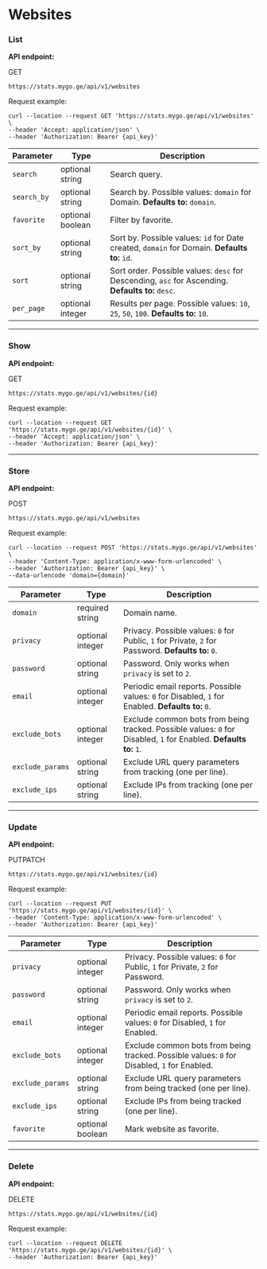# Websites

### List

**API endpoint:**

GET

```
https://stats.mygo.ge/api/v1/websites
```

Request example:

```
curl --location --request GET 'https://stats.mygo.ge/api/v1/websites' \
--header 'Accept: application/json' \
--header 'Authorization: Bearer {api_key}'
```

| Parameter   | Type             | Description                                                                                       |
| ----------- | ---------------- | ------------------------------------------------------------------------------------------------- |
| `search`    | optional string  | Search query.                                                                                     |
| `search_by` | optional string  | Search by. Possible values: `domain` for Domain. **Defaults to:** `domain`.                       |
| `favorite`  | optional boolean | Filter by favorite.                                                                               |
| `sort_by`   | optional string  | Sort by. Possible values: `id` for Date created, `domain` for Domain. **Defaults to:** `id`.      |
| `sort`      | optional string  | Sort order. Possible values: `desc` for Descending, `asc` for Ascending. **Defaults to:** `desc`. |
| `per_page`  | optional integer | Results per page. Possible values: `10`, `25`, `50`, `100`. **Defaults to:** `10`.                |

***

### Show

**API endpoint:**

GET

```
https://stats.mygo.ge/api/v1/websites/{id}
```

Request example:

```
curl --location --request GET 'https://stats.mygo.ge/api/v1/websites/{id}' \
--header 'Accept: application/json' \
--header 'Authorization: Bearer {api_key}'
```

***

### Store

**API endpoint:**

POST

```
https://stats.mygo.ge/api/v1/websites
```

Request example:

```
curl --location --request POST 'https://stats.mygo.ge/api/v1/websites' \
--header 'Content-Type: application/x-www-form-urlencoded' \
--header 'Authorization: Bearer {api_key}' \
--data-urlencode 'domain={domain}'
```

| Parameter        | Type             | Description                                                                                                       |
| ---------------- | ---------------- | ----------------------------------------------------------------------------------------------------------------- |
| `domain`         | required string  | Domain name.                                                                                                      |
| `privacy`        | optional integer | Privacy. Possible values: `0` for Public, `1` for Private, `2` for Password. **Defaults to:** `0`.                |
| `password`       | optional string  | Password. Only works when `privacy` is set to `2`.                                                                |
| `email`          | optional integer | Periodic email reports. Possible values: `0` for Disabled, `1` for Enabled. **Defaults to:** `0`.                 |
| `exclude_bots`   | optional integer | Exclude common bots from being tracked. Possible values: `0` for Disabled, `1` for Enabled. **Defaults to:** `1`. |
| `exclude_params` | optional string  | Exclude URL query parameters from tracking (one per line).                                                        |
| `exclude_ips`    | optional string  | Exclude IPs from tracking (one per line).                                                                         |

***

### Update

**API endpoint:**

PUTPATCH

```
https://stats.mygo.ge/api/v1/websites/{id}
```

Request example:

```
curl --location --request PUT 'https://stats.mygo.ge/api/v1/websites/{id}' \
--header 'Content-Type: application/x-www-form-urlencoded' \
--header 'Authorization: Bearer {api_key}'
```

| Parameter        | Type             | Description                                                                                 |
| ---------------- | ---------------- | ------------------------------------------------------------------------------------------- |
| `privacy`        | optional integer | Privacy. Possible values: `0` for Public, `1` for Private, `2` for Password.                |
| `password`       | optional string  | Password. Only works when `privacy` is set to `2`.                                          |
| `email`          | optional integer | Periodic email reports. Possible values: `0` for Disabled, `1` for Enabled.                 |
| `exclude_bots`   | optional integer | Exclude common bots from being tracked. Possible values: `0` for Disabled, `1` for Enabled. |
| `exclude_params` | optional string  | Exclude URL query parameters from being tracked (one per line).                             |
| `exclude_ips`    | optional string  | Exclude IPs from being tracked (one per line).                                              |
| `favorite`       | optional boolean | Mark website as favorite.                                                                   |

***

### Delete

**API endpoint:**

DELETE

```
https://stats.mygo.ge/api/v1/websites/{id}
```

Request example:

```
curl --location --request DELETE 'https://stats.mygo.ge/api/v1/websites/{id}' \
--header 'Authorization: Bearer {api_key}'
```

